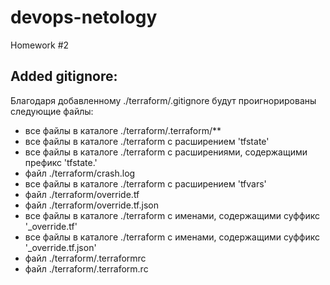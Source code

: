 # devops-netology
Homework #2

## Added gitignore:

Благодаря добавленному ./terraform/.gitignore будут проигнорированы следующие файлы:

  - все файлы в каталоге ./terraform/.terraform/**
  - все файлы в каталоге ./terraform с расширением 'tfstate'
  - все файлы в каталоге ./terraform с расширениями, содержащими префикс 'tfstate.'
  - файл ./terraform/crash.log
  - все файлы в каталоге ./terraform с расширением 'tfvars'
  - файл ./terraform/override.tf
  - файл ./terraform/override.tf.json
  - все файлы в каталоге ./terraform с именами, содержащими суффикс '_override.tf'
  - все файлы в каталоге ./terraform с именами, содержащими суффикс '_override.tf.json'
  - файл ./terraform/.terraformrc
  - файл ./terraform/.terraform.rc


